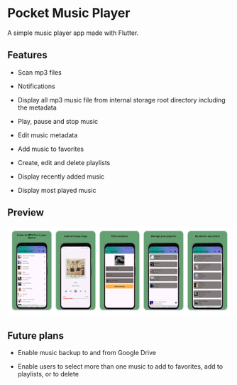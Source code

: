 # Pocket Music Player

A simple music player app made with Flutter.

## Features

* Scan mp3 files

* Notifications

* Display all mp3 music file from internal storage root directory including the metadata

* Play, pause and stop music

* Edit music metadata

* Add music to favorites

* Create, edit and delete playlists

* Display recently added music

* Display most played music

## Preview

![Preview](https://github.com/joec05/files/blob/main/Screenshot%202024-09-13%20at%2000.04.42.png?raw=true "Pocket Music Player preview")

## Future plans

* Enable music backup to and from Google Drive

* Enable users to select more than one music to add to favorites, add to playlists, or to delete